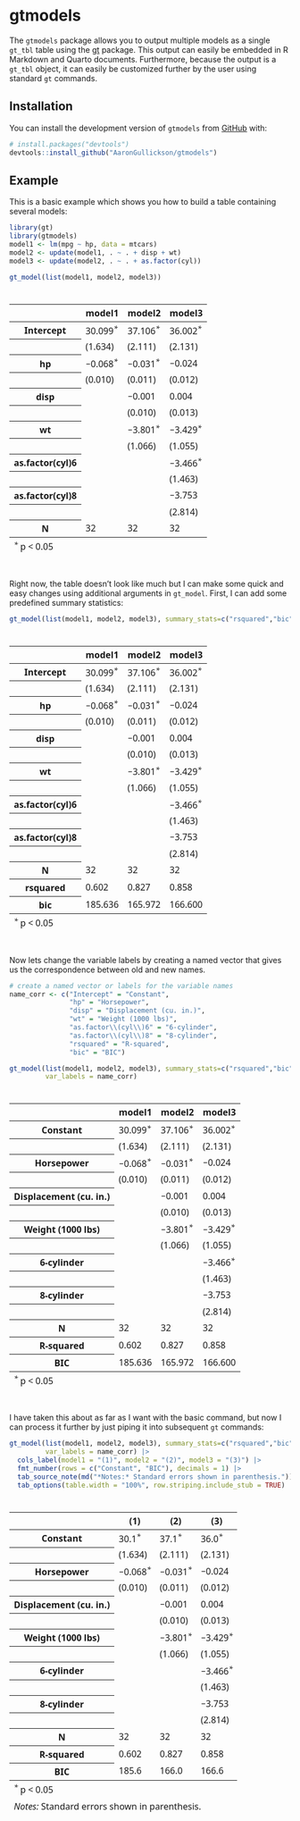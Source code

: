 
<!-- README.md is generated from README.Rmd. Please edit that file -->

# gtmodels

<!-- badges: start -->
<!-- badges: end -->

The `gtmodels` package allows you to output multiple models as a single
`gt_tbl` table using the [gt](https://gt.rstudio.com/) package. This
output can easily be embedded in R Markdown and Quarto documents.
Furthermore, because the output is a `gt_tbl` object, it can easily be
customized further by the user using standard `gt` commands.

## Installation

You can install the development version of `gtmodels` from
[GitHub](https://github.com/) with:

``` r
# install.packages("devtools")
devtools::install_github("AaronGullickson/gtmodels")
```

## Example

This is a basic example which shows you how to build a table containing
several models:

``` r
library(gt)
library(gtmodels)
model1 <- lm(mpg ~ hp, data = mtcars)
model2 <- update(model1, . ~ . + disp + wt)
model3 <- update(model2, . ~ . + as.factor(cyl))

gt_model(list(model1, model2, model3))
```

<div id="cxixdcqnox" style="padding-left:0px;padding-right:0px;padding-top:10px;padding-bottom:10px;overflow-x:auto;overflow-y:auto;width:auto;height:auto;">
<style>#cxixdcqnox table {
  font-family: system-ui, 'Segoe UI', Roboto, Helvetica, Arial, sans-serif, 'Apple Color Emoji', 'Segoe UI Emoji', 'Segoe UI Symbol', 'Noto Color Emoji';
  -webkit-font-smoothing: antialiased;
  -moz-osx-font-smoothing: grayscale;
}
&#10;#cxixdcqnox thead, #cxixdcqnox tbody, #cxixdcqnox tfoot, #cxixdcqnox tr, #cxixdcqnox td, #cxixdcqnox th {
  border-style: none;
}
&#10;#cxixdcqnox p {
  margin: 0;
  padding: 0;
}
&#10;#cxixdcqnox .gt_table {
  display: table;
  border-collapse: collapse;
  line-height: normal;
  margin-left: auto;
  margin-right: auto;
  color: #333333;
  font-size: 16px;
  font-weight: normal;
  font-style: normal;
  background-color: #FFFFFF;
  width: auto;
  border-top-style: solid;
  border-top-width: 2px;
  border-top-color: #A8A8A8;
  border-right-style: none;
  border-right-width: 2px;
  border-right-color: #D3D3D3;
  border-bottom-style: solid;
  border-bottom-width: 2px;
  border-bottom-color: #A8A8A8;
  border-left-style: none;
  border-left-width: 2px;
  border-left-color: #D3D3D3;
}
&#10;#cxixdcqnox .gt_caption {
  padding-top: 4px;
  padding-bottom: 4px;
}
&#10;#cxixdcqnox .gt_title {
  color: #333333;
  font-size: 125%;
  font-weight: initial;
  padding-top: 4px;
  padding-bottom: 4px;
  padding-left: 5px;
  padding-right: 5px;
  border-bottom-color: #FFFFFF;
  border-bottom-width: 0;
}
&#10;#cxixdcqnox .gt_subtitle {
  color: #333333;
  font-size: 85%;
  font-weight: initial;
  padding-top: 3px;
  padding-bottom: 5px;
  padding-left: 5px;
  padding-right: 5px;
  border-top-color: #FFFFFF;
  border-top-width: 0;
}
&#10;#cxixdcqnox .gt_heading {
  background-color: #FFFFFF;
  text-align: center;
  border-bottom-color: #FFFFFF;
  border-left-style: none;
  border-left-width: 1px;
  border-left-color: #D3D3D3;
  border-right-style: none;
  border-right-width: 1px;
  border-right-color: #D3D3D3;
}
&#10;#cxixdcqnox .gt_bottom_border {
  border-bottom-style: solid;
  border-bottom-width: 2px;
  border-bottom-color: #D3D3D3;
}
&#10;#cxixdcqnox .gt_col_headings {
  border-top-style: solid;
  border-top-width: 2px;
  border-top-color: #D3D3D3;
  border-bottom-style: solid;
  border-bottom-width: 2px;
  border-bottom-color: #D3D3D3;
  border-left-style: none;
  border-left-width: 1px;
  border-left-color: #D3D3D3;
  border-right-style: none;
  border-right-width: 1px;
  border-right-color: #D3D3D3;
}
&#10;#cxixdcqnox .gt_col_heading {
  color: #333333;
  background-color: #FFFFFF;
  font-size: 100%;
  font-weight: normal;
  text-transform: inherit;
  border-left-style: none;
  border-left-width: 1px;
  border-left-color: #D3D3D3;
  border-right-style: none;
  border-right-width: 1px;
  border-right-color: #D3D3D3;
  vertical-align: bottom;
  padding-top: 5px;
  padding-bottom: 6px;
  padding-left: 5px;
  padding-right: 5px;
  overflow-x: hidden;
}
&#10;#cxixdcqnox .gt_column_spanner_outer {
  color: #333333;
  background-color: #FFFFFF;
  font-size: 100%;
  font-weight: normal;
  text-transform: inherit;
  padding-top: 0;
  padding-bottom: 0;
  padding-left: 4px;
  padding-right: 4px;
}
&#10;#cxixdcqnox .gt_column_spanner_outer:first-child {
  padding-left: 0;
}
&#10;#cxixdcqnox .gt_column_spanner_outer:last-child {
  padding-right: 0;
}
&#10;#cxixdcqnox .gt_column_spanner {
  border-bottom-style: solid;
  border-bottom-width: 2px;
  border-bottom-color: #D3D3D3;
  vertical-align: bottom;
  padding-top: 5px;
  padding-bottom: 5px;
  overflow-x: hidden;
  display: inline-block;
  width: 100%;
}
&#10;#cxixdcqnox .gt_spanner_row {
  border-bottom-style: hidden;
}
&#10;#cxixdcqnox .gt_group_heading {
  padding-top: 8px;
  padding-bottom: 8px;
  padding-left: 5px;
  padding-right: 5px;
  color: #333333;
  background-color: #FFFFFF;
  font-size: 100%;
  font-weight: initial;
  text-transform: inherit;
  border-top-style: solid;
  border-top-width: 2px;
  border-top-color: #D3D3D3;
  border-bottom-style: solid;
  border-bottom-width: 2px;
  border-bottom-color: #D3D3D3;
  border-left-style: none;
  border-left-width: 1px;
  border-left-color: #D3D3D3;
  border-right-style: none;
  border-right-width: 1px;
  border-right-color: #D3D3D3;
  vertical-align: middle;
  text-align: left;
}
&#10;#cxixdcqnox .gt_empty_group_heading {
  padding: 0.5px;
  color: #333333;
  background-color: #FFFFFF;
  font-size: 100%;
  font-weight: initial;
  border-top-style: solid;
  border-top-width: 2px;
  border-top-color: #D3D3D3;
  border-bottom-style: solid;
  border-bottom-width: 2px;
  border-bottom-color: #D3D3D3;
  vertical-align: middle;
}
&#10;#cxixdcqnox .gt_from_md > :first-child {
  margin-top: 0;
}
&#10;#cxixdcqnox .gt_from_md > :last-child {
  margin-bottom: 0;
}
&#10;#cxixdcqnox .gt_row {
  padding-top: 8px;
  padding-bottom: 8px;
  padding-left: 5px;
  padding-right: 5px;
  margin: 10px;
  border-top-style: solid;
  border-top-width: 1px;
  border-top-color: #D3D3D3;
  border-left-style: none;
  border-left-width: 1px;
  border-left-color: #D3D3D3;
  border-right-style: none;
  border-right-width: 1px;
  border-right-color: #D3D3D3;
  vertical-align: middle;
  overflow-x: hidden;
}
&#10;#cxixdcqnox .gt_stub {
  color: #333333;
  background-color: #FFFFFF;
  font-size: 100%;
  font-weight: initial;
  text-transform: inherit;
  border-right-style: solid;
  border-right-width: 2px;
  border-right-color: #D3D3D3;
  padding-left: 5px;
  padding-right: 5px;
}
&#10;#cxixdcqnox .gt_stub_row_group {
  color: #333333;
  background-color: #FFFFFF;
  font-size: 100%;
  font-weight: initial;
  text-transform: inherit;
  border-right-style: solid;
  border-right-width: 2px;
  border-right-color: #D3D3D3;
  padding-left: 5px;
  padding-right: 5px;
  vertical-align: top;
}
&#10;#cxixdcqnox .gt_row_group_first td {
  border-top-width: 2px;
}
&#10;#cxixdcqnox .gt_row_group_first th {
  border-top-width: 2px;
}
&#10;#cxixdcqnox .gt_summary_row {
  color: #333333;
  background-color: #FFFFFF;
  text-transform: inherit;
  padding-top: 8px;
  padding-bottom: 8px;
  padding-left: 5px;
  padding-right: 5px;
}
&#10;#cxixdcqnox .gt_first_summary_row {
  border-top-style: solid;
  border-top-color: #D3D3D3;
}
&#10;#cxixdcqnox .gt_first_summary_row.thick {
  border-top-width: 2px;
}
&#10;#cxixdcqnox .gt_last_summary_row {
  padding-top: 8px;
  padding-bottom: 8px;
  padding-left: 5px;
  padding-right: 5px;
  border-bottom-style: solid;
  border-bottom-width: 2px;
  border-bottom-color: #D3D3D3;
}
&#10;#cxixdcqnox .gt_grand_summary_row {
  color: #333333;
  background-color: #FFFFFF;
  text-transform: inherit;
  padding-top: 8px;
  padding-bottom: 8px;
  padding-left: 5px;
  padding-right: 5px;
}
&#10;#cxixdcqnox .gt_first_grand_summary_row {
  padding-top: 8px;
  padding-bottom: 8px;
  padding-left: 5px;
  padding-right: 5px;
  border-top-style: double;
  border-top-width: 6px;
  border-top-color: #D3D3D3;
}
&#10;#cxixdcqnox .gt_last_grand_summary_row_top {
  padding-top: 8px;
  padding-bottom: 8px;
  padding-left: 5px;
  padding-right: 5px;
  border-bottom-style: double;
  border-bottom-width: 6px;
  border-bottom-color: #D3D3D3;
}
&#10;#cxixdcqnox .gt_striped {
  background-color: rgba(128, 128, 128, 0.05);
}
&#10;#cxixdcqnox .gt_table_body {
  border-top-style: solid;
  border-top-width: 2px;
  border-top-color: #D3D3D3;
  border-bottom-style: solid;
  border-bottom-width: 2px;
  border-bottom-color: #D3D3D3;
}
&#10;#cxixdcqnox .gt_footnotes {
  color: #333333;
  background-color: #FFFFFF;
  border-bottom-style: none;
  border-bottom-width: 2px;
  border-bottom-color: #D3D3D3;
  border-left-style: none;
  border-left-width: 2px;
  border-left-color: #D3D3D3;
  border-right-style: none;
  border-right-width: 2px;
  border-right-color: #D3D3D3;
}
&#10;#cxixdcqnox .gt_footnote {
  margin: 0px;
  font-size: 90%;
  padding-top: 4px;
  padding-bottom: 4px;
  padding-left: 5px;
  padding-right: 5px;
}
&#10;#cxixdcqnox .gt_sourcenotes {
  color: #333333;
  background-color: #FFFFFF;
  border-bottom-style: none;
  border-bottom-width: 2px;
  border-bottom-color: #D3D3D3;
  border-left-style: none;
  border-left-width: 2px;
  border-left-color: #D3D3D3;
  border-right-style: none;
  border-right-width: 2px;
  border-right-color: #D3D3D3;
}
&#10;#cxixdcqnox .gt_sourcenote {
  font-size: 90%;
  padding-top: 4px;
  padding-bottom: 4px;
  padding-left: 5px;
  padding-right: 5px;
}
&#10;#cxixdcqnox .gt_left {
  text-align: left;
}
&#10;#cxixdcqnox .gt_center {
  text-align: center;
}
&#10;#cxixdcqnox .gt_right {
  text-align: right;
  font-variant-numeric: tabular-nums;
}
&#10;#cxixdcqnox .gt_font_normal {
  font-weight: normal;
}
&#10;#cxixdcqnox .gt_font_bold {
  font-weight: bold;
}
&#10;#cxixdcqnox .gt_font_italic {
  font-style: italic;
}
&#10;#cxixdcqnox .gt_super {
  font-size: 65%;
}
&#10;#cxixdcqnox .gt_footnote_marks {
  font-size: 75%;
  vertical-align: 0.4em;
  position: initial;
}
&#10;#cxixdcqnox .gt_asterisk {
  font-size: 100%;
  vertical-align: 0;
}
&#10;#cxixdcqnox .gt_indent_1 {
  text-indent: 5px;
}
&#10;#cxixdcqnox .gt_indent_2 {
  text-indent: 10px;
}
&#10;#cxixdcqnox .gt_indent_3 {
  text-indent: 15px;
}
&#10;#cxixdcqnox .gt_indent_4 {
  text-indent: 20px;
}
&#10;#cxixdcqnox .gt_indent_5 {
  text-indent: 25px;
}
</style>
<table class="gt_table" data-quarto-disable-processing="false" data-quarto-bootstrap="false">
  <thead>
    <tr class="gt_col_headings">
      <th class="gt_col_heading gt_columns_bottom_border gt_left" rowspan="1" colspan="1" scope="col" id=""></th>
      <th class="gt_col_heading gt_columns_bottom_border gt_right" rowspan="1" colspan="1" scope="col" id="model1">model1</th>
      <th class="gt_col_heading gt_columns_bottom_border gt_right" rowspan="1" colspan="1" scope="col" id="model2">model2</th>
      <th class="gt_col_heading gt_columns_bottom_border gt_right" rowspan="1" colspan="1" scope="col" id="model3">model3</th>
    </tr>
  </thead>
  <tbody class="gt_table_body">
    <tr><th id="stub_1_1" scope="row" class="gt_row gt_left gt_stub">Intercept</th>
<td headers="stub_1_1 model1" class="gt_row gt_right">30.099<span class="gt_footnote_marks gt_asterisk" style="white-space:nowrap;font-style:italic;font-weight:normal;"><sup>*</sup></span></td>
<td headers="stub_1_1 model2" class="gt_row gt_right">37.106<span class="gt_footnote_marks gt_asterisk" style="white-space:nowrap;font-style:italic;font-weight:normal;"><sup>*</sup></span></td>
<td headers="stub_1_1 model3" class="gt_row gt_right">36.002<span class="gt_footnote_marks gt_asterisk" style="white-space:nowrap;font-style:italic;font-weight:normal;"><sup>*</sup></span></td></tr>
    <tr><th id="stub_1_2" scope="row" class="gt_row gt_left gt_stub"></th>
<td headers="stub_1_2 model1" class="gt_row gt_right">(1.634)</td>
<td headers="stub_1_2 model2" class="gt_row gt_right">(2.111)</td>
<td headers="stub_1_2 model3" class="gt_row gt_right">(2.131)</td></tr>
    <tr><th id="stub_1_3" scope="row" class="gt_row gt_left gt_stub">hp</th>
<td headers="stub_1_3 model1" class="gt_row gt_right">−0.068<span class="gt_footnote_marks gt_asterisk" style="white-space:nowrap;font-style:italic;font-weight:normal;"><sup>*</sup></span></td>
<td headers="stub_1_3 model2" class="gt_row gt_right">−0.031<span class="gt_footnote_marks gt_asterisk" style="white-space:nowrap;font-style:italic;font-weight:normal;"><sup>*</sup></span></td>
<td headers="stub_1_3 model3" class="gt_row gt_right">−0.024</td></tr>
    <tr><th id="stub_1_4" scope="row" class="gt_row gt_left gt_stub"></th>
<td headers="stub_1_4 model1" class="gt_row gt_right">(0.010)</td>
<td headers="stub_1_4 model2" class="gt_row gt_right">(0.011)</td>
<td headers="stub_1_4 model3" class="gt_row gt_right">(0.012)</td></tr>
    <tr><th id="stub_1_5" scope="row" class="gt_row gt_left gt_stub">disp</th>
<td headers="stub_1_5 model1" class="gt_row gt_right"><br /></td>
<td headers="stub_1_5 model2" class="gt_row gt_right">−0.001</td>
<td headers="stub_1_5 model3" class="gt_row gt_right">0.004</td></tr>
    <tr><th id="stub_1_6" scope="row" class="gt_row gt_left gt_stub"></th>
<td headers="stub_1_6 model1" class="gt_row gt_right"><br /></td>
<td headers="stub_1_6 model2" class="gt_row gt_right">(0.010)</td>
<td headers="stub_1_6 model3" class="gt_row gt_right">(0.013)</td></tr>
    <tr><th id="stub_1_7" scope="row" class="gt_row gt_left gt_stub">wt</th>
<td headers="stub_1_7 model1" class="gt_row gt_right"><br /></td>
<td headers="stub_1_7 model2" class="gt_row gt_right">−3.801<span class="gt_footnote_marks gt_asterisk" style="white-space:nowrap;font-style:italic;font-weight:normal;"><sup>*</sup></span></td>
<td headers="stub_1_7 model3" class="gt_row gt_right">−3.429<span class="gt_footnote_marks gt_asterisk" style="white-space:nowrap;font-style:italic;font-weight:normal;"><sup>*</sup></span></td></tr>
    <tr><th id="stub_1_8" scope="row" class="gt_row gt_left gt_stub"></th>
<td headers="stub_1_8 model1" class="gt_row gt_right"><br /></td>
<td headers="stub_1_8 model2" class="gt_row gt_right">(1.066)</td>
<td headers="stub_1_8 model3" class="gt_row gt_right">(1.055)</td></tr>
    <tr><th id="stub_1_9" scope="row" class="gt_row gt_left gt_stub">as.factor(cyl)6</th>
<td headers="stub_1_9 model1" class="gt_row gt_right"><br /></td>
<td headers="stub_1_9 model2" class="gt_row gt_right"><br /></td>
<td headers="stub_1_9 model3" class="gt_row gt_right">−3.466<span class="gt_footnote_marks gt_asterisk" style="white-space:nowrap;font-style:italic;font-weight:normal;"><sup>*</sup></span></td></tr>
    <tr><th id="stub_1_10" scope="row" class="gt_row gt_left gt_stub"></th>
<td headers="stub_1_10 model1" class="gt_row gt_right"><br /></td>
<td headers="stub_1_10 model2" class="gt_row gt_right"><br /></td>
<td headers="stub_1_10 model3" class="gt_row gt_right">(1.463)</td></tr>
    <tr><th id="stub_1_11" scope="row" class="gt_row gt_left gt_stub">as.factor(cyl)8</th>
<td headers="stub_1_11 model1" class="gt_row gt_right"><br /></td>
<td headers="stub_1_11 model2" class="gt_row gt_right"><br /></td>
<td headers="stub_1_11 model3" class="gt_row gt_right">−3.753</td></tr>
    <tr><th id="stub_1_12" scope="row" class="gt_row gt_left gt_stub"></th>
<td headers="stub_1_12 model1" class="gt_row gt_right"><br /></td>
<td headers="stub_1_12 model2" class="gt_row gt_right"><br /></td>
<td headers="stub_1_12 model3" class="gt_row gt_right">(2.814)</td></tr>
    <tr><th id="stub_1_13" scope="row" class="gt_row gt_left gt_stub">N</th>
<td headers="stub_1_13 model1" class="gt_row gt_right">32</td>
<td headers="stub_1_13 model2" class="gt_row gt_right">32</td>
<td headers="stub_1_13 model3" class="gt_row gt_right">32</td></tr>
  </tbody>
  &#10;  <tfoot>
    <tr class="gt_footnotes">
      <td class="gt_footnote" colspan="4">
        <div style="padding-bottom:2px;"><span class="gt_footnote_marks gt_asterisk" style="white-space:nowrap;font-style:italic;font-weight:normal;"><sup>*</sup></span> p &lt; 0.05</div>
      </td>
    </tr>
  </tfoot>
</table>
</div>

Right now, the table doesn’t look like much but I can make some quick
and easy changes using additional arguments in `gt_model`. First, I can
add some predefined summary statistics:

``` r
gt_model(list(model1, model2, model3), summary_stats=c("rsquared","bic"))
```

<div id="dlbfkpncgf" style="padding-left:0px;padding-right:0px;padding-top:10px;padding-bottom:10px;overflow-x:auto;overflow-y:auto;width:auto;height:auto;">
<style>#dlbfkpncgf table {
  font-family: system-ui, 'Segoe UI', Roboto, Helvetica, Arial, sans-serif, 'Apple Color Emoji', 'Segoe UI Emoji', 'Segoe UI Symbol', 'Noto Color Emoji';
  -webkit-font-smoothing: antialiased;
  -moz-osx-font-smoothing: grayscale;
}
&#10;#dlbfkpncgf thead, #dlbfkpncgf tbody, #dlbfkpncgf tfoot, #dlbfkpncgf tr, #dlbfkpncgf td, #dlbfkpncgf th {
  border-style: none;
}
&#10;#dlbfkpncgf p {
  margin: 0;
  padding: 0;
}
&#10;#dlbfkpncgf .gt_table {
  display: table;
  border-collapse: collapse;
  line-height: normal;
  margin-left: auto;
  margin-right: auto;
  color: #333333;
  font-size: 16px;
  font-weight: normal;
  font-style: normal;
  background-color: #FFFFFF;
  width: auto;
  border-top-style: solid;
  border-top-width: 2px;
  border-top-color: #A8A8A8;
  border-right-style: none;
  border-right-width: 2px;
  border-right-color: #D3D3D3;
  border-bottom-style: solid;
  border-bottom-width: 2px;
  border-bottom-color: #A8A8A8;
  border-left-style: none;
  border-left-width: 2px;
  border-left-color: #D3D3D3;
}
&#10;#dlbfkpncgf .gt_caption {
  padding-top: 4px;
  padding-bottom: 4px;
}
&#10;#dlbfkpncgf .gt_title {
  color: #333333;
  font-size: 125%;
  font-weight: initial;
  padding-top: 4px;
  padding-bottom: 4px;
  padding-left: 5px;
  padding-right: 5px;
  border-bottom-color: #FFFFFF;
  border-bottom-width: 0;
}
&#10;#dlbfkpncgf .gt_subtitle {
  color: #333333;
  font-size: 85%;
  font-weight: initial;
  padding-top: 3px;
  padding-bottom: 5px;
  padding-left: 5px;
  padding-right: 5px;
  border-top-color: #FFFFFF;
  border-top-width: 0;
}
&#10;#dlbfkpncgf .gt_heading {
  background-color: #FFFFFF;
  text-align: center;
  border-bottom-color: #FFFFFF;
  border-left-style: none;
  border-left-width: 1px;
  border-left-color: #D3D3D3;
  border-right-style: none;
  border-right-width: 1px;
  border-right-color: #D3D3D3;
}
&#10;#dlbfkpncgf .gt_bottom_border {
  border-bottom-style: solid;
  border-bottom-width: 2px;
  border-bottom-color: #D3D3D3;
}
&#10;#dlbfkpncgf .gt_col_headings {
  border-top-style: solid;
  border-top-width: 2px;
  border-top-color: #D3D3D3;
  border-bottom-style: solid;
  border-bottom-width: 2px;
  border-bottom-color: #D3D3D3;
  border-left-style: none;
  border-left-width: 1px;
  border-left-color: #D3D3D3;
  border-right-style: none;
  border-right-width: 1px;
  border-right-color: #D3D3D3;
}
&#10;#dlbfkpncgf .gt_col_heading {
  color: #333333;
  background-color: #FFFFFF;
  font-size: 100%;
  font-weight: normal;
  text-transform: inherit;
  border-left-style: none;
  border-left-width: 1px;
  border-left-color: #D3D3D3;
  border-right-style: none;
  border-right-width: 1px;
  border-right-color: #D3D3D3;
  vertical-align: bottom;
  padding-top: 5px;
  padding-bottom: 6px;
  padding-left: 5px;
  padding-right: 5px;
  overflow-x: hidden;
}
&#10;#dlbfkpncgf .gt_column_spanner_outer {
  color: #333333;
  background-color: #FFFFFF;
  font-size: 100%;
  font-weight: normal;
  text-transform: inherit;
  padding-top: 0;
  padding-bottom: 0;
  padding-left: 4px;
  padding-right: 4px;
}
&#10;#dlbfkpncgf .gt_column_spanner_outer:first-child {
  padding-left: 0;
}
&#10;#dlbfkpncgf .gt_column_spanner_outer:last-child {
  padding-right: 0;
}
&#10;#dlbfkpncgf .gt_column_spanner {
  border-bottom-style: solid;
  border-bottom-width: 2px;
  border-bottom-color: #D3D3D3;
  vertical-align: bottom;
  padding-top: 5px;
  padding-bottom: 5px;
  overflow-x: hidden;
  display: inline-block;
  width: 100%;
}
&#10;#dlbfkpncgf .gt_spanner_row {
  border-bottom-style: hidden;
}
&#10;#dlbfkpncgf .gt_group_heading {
  padding-top: 8px;
  padding-bottom: 8px;
  padding-left: 5px;
  padding-right: 5px;
  color: #333333;
  background-color: #FFFFFF;
  font-size: 100%;
  font-weight: initial;
  text-transform: inherit;
  border-top-style: solid;
  border-top-width: 2px;
  border-top-color: #D3D3D3;
  border-bottom-style: solid;
  border-bottom-width: 2px;
  border-bottom-color: #D3D3D3;
  border-left-style: none;
  border-left-width: 1px;
  border-left-color: #D3D3D3;
  border-right-style: none;
  border-right-width: 1px;
  border-right-color: #D3D3D3;
  vertical-align: middle;
  text-align: left;
}
&#10;#dlbfkpncgf .gt_empty_group_heading {
  padding: 0.5px;
  color: #333333;
  background-color: #FFFFFF;
  font-size: 100%;
  font-weight: initial;
  border-top-style: solid;
  border-top-width: 2px;
  border-top-color: #D3D3D3;
  border-bottom-style: solid;
  border-bottom-width: 2px;
  border-bottom-color: #D3D3D3;
  vertical-align: middle;
}
&#10;#dlbfkpncgf .gt_from_md > :first-child {
  margin-top: 0;
}
&#10;#dlbfkpncgf .gt_from_md > :last-child {
  margin-bottom: 0;
}
&#10;#dlbfkpncgf .gt_row {
  padding-top: 8px;
  padding-bottom: 8px;
  padding-left: 5px;
  padding-right: 5px;
  margin: 10px;
  border-top-style: solid;
  border-top-width: 1px;
  border-top-color: #D3D3D3;
  border-left-style: none;
  border-left-width: 1px;
  border-left-color: #D3D3D3;
  border-right-style: none;
  border-right-width: 1px;
  border-right-color: #D3D3D3;
  vertical-align: middle;
  overflow-x: hidden;
}
&#10;#dlbfkpncgf .gt_stub {
  color: #333333;
  background-color: #FFFFFF;
  font-size: 100%;
  font-weight: initial;
  text-transform: inherit;
  border-right-style: solid;
  border-right-width: 2px;
  border-right-color: #D3D3D3;
  padding-left: 5px;
  padding-right: 5px;
}
&#10;#dlbfkpncgf .gt_stub_row_group {
  color: #333333;
  background-color: #FFFFFF;
  font-size: 100%;
  font-weight: initial;
  text-transform: inherit;
  border-right-style: solid;
  border-right-width: 2px;
  border-right-color: #D3D3D3;
  padding-left: 5px;
  padding-right: 5px;
  vertical-align: top;
}
&#10;#dlbfkpncgf .gt_row_group_first td {
  border-top-width: 2px;
}
&#10;#dlbfkpncgf .gt_row_group_first th {
  border-top-width: 2px;
}
&#10;#dlbfkpncgf .gt_summary_row {
  color: #333333;
  background-color: #FFFFFF;
  text-transform: inherit;
  padding-top: 8px;
  padding-bottom: 8px;
  padding-left: 5px;
  padding-right: 5px;
}
&#10;#dlbfkpncgf .gt_first_summary_row {
  border-top-style: solid;
  border-top-color: #D3D3D3;
}
&#10;#dlbfkpncgf .gt_first_summary_row.thick {
  border-top-width: 2px;
}
&#10;#dlbfkpncgf .gt_last_summary_row {
  padding-top: 8px;
  padding-bottom: 8px;
  padding-left: 5px;
  padding-right: 5px;
  border-bottom-style: solid;
  border-bottom-width: 2px;
  border-bottom-color: #D3D3D3;
}
&#10;#dlbfkpncgf .gt_grand_summary_row {
  color: #333333;
  background-color: #FFFFFF;
  text-transform: inherit;
  padding-top: 8px;
  padding-bottom: 8px;
  padding-left: 5px;
  padding-right: 5px;
}
&#10;#dlbfkpncgf .gt_first_grand_summary_row {
  padding-top: 8px;
  padding-bottom: 8px;
  padding-left: 5px;
  padding-right: 5px;
  border-top-style: double;
  border-top-width: 6px;
  border-top-color: #D3D3D3;
}
&#10;#dlbfkpncgf .gt_last_grand_summary_row_top {
  padding-top: 8px;
  padding-bottom: 8px;
  padding-left: 5px;
  padding-right: 5px;
  border-bottom-style: double;
  border-bottom-width: 6px;
  border-bottom-color: #D3D3D3;
}
&#10;#dlbfkpncgf .gt_striped {
  background-color: rgba(128, 128, 128, 0.05);
}
&#10;#dlbfkpncgf .gt_table_body {
  border-top-style: solid;
  border-top-width: 2px;
  border-top-color: #D3D3D3;
  border-bottom-style: solid;
  border-bottom-width: 2px;
  border-bottom-color: #D3D3D3;
}
&#10;#dlbfkpncgf .gt_footnotes {
  color: #333333;
  background-color: #FFFFFF;
  border-bottom-style: none;
  border-bottom-width: 2px;
  border-bottom-color: #D3D3D3;
  border-left-style: none;
  border-left-width: 2px;
  border-left-color: #D3D3D3;
  border-right-style: none;
  border-right-width: 2px;
  border-right-color: #D3D3D3;
}
&#10;#dlbfkpncgf .gt_footnote {
  margin: 0px;
  font-size: 90%;
  padding-top: 4px;
  padding-bottom: 4px;
  padding-left: 5px;
  padding-right: 5px;
}
&#10;#dlbfkpncgf .gt_sourcenotes {
  color: #333333;
  background-color: #FFFFFF;
  border-bottom-style: none;
  border-bottom-width: 2px;
  border-bottom-color: #D3D3D3;
  border-left-style: none;
  border-left-width: 2px;
  border-left-color: #D3D3D3;
  border-right-style: none;
  border-right-width: 2px;
  border-right-color: #D3D3D3;
}
&#10;#dlbfkpncgf .gt_sourcenote {
  font-size: 90%;
  padding-top: 4px;
  padding-bottom: 4px;
  padding-left: 5px;
  padding-right: 5px;
}
&#10;#dlbfkpncgf .gt_left {
  text-align: left;
}
&#10;#dlbfkpncgf .gt_center {
  text-align: center;
}
&#10;#dlbfkpncgf .gt_right {
  text-align: right;
  font-variant-numeric: tabular-nums;
}
&#10;#dlbfkpncgf .gt_font_normal {
  font-weight: normal;
}
&#10;#dlbfkpncgf .gt_font_bold {
  font-weight: bold;
}
&#10;#dlbfkpncgf .gt_font_italic {
  font-style: italic;
}
&#10;#dlbfkpncgf .gt_super {
  font-size: 65%;
}
&#10;#dlbfkpncgf .gt_footnote_marks {
  font-size: 75%;
  vertical-align: 0.4em;
  position: initial;
}
&#10;#dlbfkpncgf .gt_asterisk {
  font-size: 100%;
  vertical-align: 0;
}
&#10;#dlbfkpncgf .gt_indent_1 {
  text-indent: 5px;
}
&#10;#dlbfkpncgf .gt_indent_2 {
  text-indent: 10px;
}
&#10;#dlbfkpncgf .gt_indent_3 {
  text-indent: 15px;
}
&#10;#dlbfkpncgf .gt_indent_4 {
  text-indent: 20px;
}
&#10;#dlbfkpncgf .gt_indent_5 {
  text-indent: 25px;
}
</style>
<table class="gt_table" data-quarto-disable-processing="false" data-quarto-bootstrap="false">
  <thead>
    <tr class="gt_col_headings">
      <th class="gt_col_heading gt_columns_bottom_border gt_left" rowspan="1" colspan="1" scope="col" id=""></th>
      <th class="gt_col_heading gt_columns_bottom_border gt_right" rowspan="1" colspan="1" scope="col" id="model1">model1</th>
      <th class="gt_col_heading gt_columns_bottom_border gt_right" rowspan="1" colspan="1" scope="col" id="model2">model2</th>
      <th class="gt_col_heading gt_columns_bottom_border gt_right" rowspan="1" colspan="1" scope="col" id="model3">model3</th>
    </tr>
  </thead>
  <tbody class="gt_table_body">
    <tr><th id="stub_1_1" scope="row" class="gt_row gt_left gt_stub">Intercept</th>
<td headers="stub_1_1 model1" class="gt_row gt_right">30.099<span class="gt_footnote_marks gt_asterisk" style="white-space:nowrap;font-style:italic;font-weight:normal;"><sup>*</sup></span></td>
<td headers="stub_1_1 model2" class="gt_row gt_right">37.106<span class="gt_footnote_marks gt_asterisk" style="white-space:nowrap;font-style:italic;font-weight:normal;"><sup>*</sup></span></td>
<td headers="stub_1_1 model3" class="gt_row gt_right">36.002<span class="gt_footnote_marks gt_asterisk" style="white-space:nowrap;font-style:italic;font-weight:normal;"><sup>*</sup></span></td></tr>
    <tr><th id="stub_1_2" scope="row" class="gt_row gt_left gt_stub"></th>
<td headers="stub_1_2 model1" class="gt_row gt_right">(1.634)</td>
<td headers="stub_1_2 model2" class="gt_row gt_right">(2.111)</td>
<td headers="stub_1_2 model3" class="gt_row gt_right">(2.131)</td></tr>
    <tr><th id="stub_1_3" scope="row" class="gt_row gt_left gt_stub">hp</th>
<td headers="stub_1_3 model1" class="gt_row gt_right">−0.068<span class="gt_footnote_marks gt_asterisk" style="white-space:nowrap;font-style:italic;font-weight:normal;"><sup>*</sup></span></td>
<td headers="stub_1_3 model2" class="gt_row gt_right">−0.031<span class="gt_footnote_marks gt_asterisk" style="white-space:nowrap;font-style:italic;font-weight:normal;"><sup>*</sup></span></td>
<td headers="stub_1_3 model3" class="gt_row gt_right">−0.024</td></tr>
    <tr><th id="stub_1_4" scope="row" class="gt_row gt_left gt_stub"></th>
<td headers="stub_1_4 model1" class="gt_row gt_right">(0.010)</td>
<td headers="stub_1_4 model2" class="gt_row gt_right">(0.011)</td>
<td headers="stub_1_4 model3" class="gt_row gt_right">(0.012)</td></tr>
    <tr><th id="stub_1_5" scope="row" class="gt_row gt_left gt_stub">disp</th>
<td headers="stub_1_5 model1" class="gt_row gt_right"><br /></td>
<td headers="stub_1_5 model2" class="gt_row gt_right">−0.001</td>
<td headers="stub_1_5 model3" class="gt_row gt_right">0.004</td></tr>
    <tr><th id="stub_1_6" scope="row" class="gt_row gt_left gt_stub"></th>
<td headers="stub_1_6 model1" class="gt_row gt_right"><br /></td>
<td headers="stub_1_6 model2" class="gt_row gt_right">(0.010)</td>
<td headers="stub_1_6 model3" class="gt_row gt_right">(0.013)</td></tr>
    <tr><th id="stub_1_7" scope="row" class="gt_row gt_left gt_stub">wt</th>
<td headers="stub_1_7 model1" class="gt_row gt_right"><br /></td>
<td headers="stub_1_7 model2" class="gt_row gt_right">−3.801<span class="gt_footnote_marks gt_asterisk" style="white-space:nowrap;font-style:italic;font-weight:normal;"><sup>*</sup></span></td>
<td headers="stub_1_7 model3" class="gt_row gt_right">−3.429<span class="gt_footnote_marks gt_asterisk" style="white-space:nowrap;font-style:italic;font-weight:normal;"><sup>*</sup></span></td></tr>
    <tr><th id="stub_1_8" scope="row" class="gt_row gt_left gt_stub"></th>
<td headers="stub_1_8 model1" class="gt_row gt_right"><br /></td>
<td headers="stub_1_8 model2" class="gt_row gt_right">(1.066)</td>
<td headers="stub_1_8 model3" class="gt_row gt_right">(1.055)</td></tr>
    <tr><th id="stub_1_9" scope="row" class="gt_row gt_left gt_stub">as.factor(cyl)6</th>
<td headers="stub_1_9 model1" class="gt_row gt_right"><br /></td>
<td headers="stub_1_9 model2" class="gt_row gt_right"><br /></td>
<td headers="stub_1_9 model3" class="gt_row gt_right">−3.466<span class="gt_footnote_marks gt_asterisk" style="white-space:nowrap;font-style:italic;font-weight:normal;"><sup>*</sup></span></td></tr>
    <tr><th id="stub_1_10" scope="row" class="gt_row gt_left gt_stub"></th>
<td headers="stub_1_10 model1" class="gt_row gt_right"><br /></td>
<td headers="stub_1_10 model2" class="gt_row gt_right"><br /></td>
<td headers="stub_1_10 model3" class="gt_row gt_right">(1.463)</td></tr>
    <tr><th id="stub_1_11" scope="row" class="gt_row gt_left gt_stub">as.factor(cyl)8</th>
<td headers="stub_1_11 model1" class="gt_row gt_right"><br /></td>
<td headers="stub_1_11 model2" class="gt_row gt_right"><br /></td>
<td headers="stub_1_11 model3" class="gt_row gt_right">−3.753</td></tr>
    <tr><th id="stub_1_12" scope="row" class="gt_row gt_left gt_stub"></th>
<td headers="stub_1_12 model1" class="gt_row gt_right"><br /></td>
<td headers="stub_1_12 model2" class="gt_row gt_right"><br /></td>
<td headers="stub_1_12 model3" class="gt_row gt_right">(2.814)</td></tr>
    <tr><th id="stub_1_13" scope="row" class="gt_row gt_left gt_stub">N</th>
<td headers="stub_1_13 model1" class="gt_row gt_right">32</td>
<td headers="stub_1_13 model2" class="gt_row gt_right">32</td>
<td headers="stub_1_13 model3" class="gt_row gt_right">32</td></tr>
    <tr><th id="stub_1_14" scope="row" class="gt_row gt_left gt_stub">rsquared</th>
<td headers="stub_1_14 model1" class="gt_row gt_right">0.602</td>
<td headers="stub_1_14 model2" class="gt_row gt_right">0.827</td>
<td headers="stub_1_14 model3" class="gt_row gt_right">0.858</td></tr>
    <tr><th id="stub_1_15" scope="row" class="gt_row gt_left gt_stub">bic</th>
<td headers="stub_1_15 model1" class="gt_row gt_right">185.636</td>
<td headers="stub_1_15 model2" class="gt_row gt_right">165.972</td>
<td headers="stub_1_15 model3" class="gt_row gt_right">166.600</td></tr>
  </tbody>
  &#10;  <tfoot>
    <tr class="gt_footnotes">
      <td class="gt_footnote" colspan="4">
        <div style="padding-bottom:2px;"><span class="gt_footnote_marks gt_asterisk" style="white-space:nowrap;font-style:italic;font-weight:normal;"><sup>*</sup></span> p &lt; 0.05</div>
      </td>
    </tr>
  </tfoot>
</table>
</div>

Now lets change the variable labels by creating a named vector that
gives us the correspondence between old and new names.

``` r
# create a named vector or labels for the variable names
name_corr <- c("Intercept" = "Constant",
               "hp" = "Horsepower",
               "disp" = "Displacement (cu. in.)",
               "wt" = "Weight (1000 lbs)",
               "as.factor\\(cyl\\)6" = "6-cylinder",
               "as.factor\\(cyl\\)8" = "8-cylinder",
               "rsquared" = "R-squared",
               "bic" = "BIC")

gt_model(list(model1, model2, model3), summary_stats=c("rsquared","bic"),
         var_labels = name_corr)
```

<div id="cpecdljjpt" style="padding-left:0px;padding-right:0px;padding-top:10px;padding-bottom:10px;overflow-x:auto;overflow-y:auto;width:auto;height:auto;">
<style>#cpecdljjpt table {
  font-family: system-ui, 'Segoe UI', Roboto, Helvetica, Arial, sans-serif, 'Apple Color Emoji', 'Segoe UI Emoji', 'Segoe UI Symbol', 'Noto Color Emoji';
  -webkit-font-smoothing: antialiased;
  -moz-osx-font-smoothing: grayscale;
}
&#10;#cpecdljjpt thead, #cpecdljjpt tbody, #cpecdljjpt tfoot, #cpecdljjpt tr, #cpecdljjpt td, #cpecdljjpt th {
  border-style: none;
}
&#10;#cpecdljjpt p {
  margin: 0;
  padding: 0;
}
&#10;#cpecdljjpt .gt_table {
  display: table;
  border-collapse: collapse;
  line-height: normal;
  margin-left: auto;
  margin-right: auto;
  color: #333333;
  font-size: 16px;
  font-weight: normal;
  font-style: normal;
  background-color: #FFFFFF;
  width: auto;
  border-top-style: solid;
  border-top-width: 2px;
  border-top-color: #A8A8A8;
  border-right-style: none;
  border-right-width: 2px;
  border-right-color: #D3D3D3;
  border-bottom-style: solid;
  border-bottom-width: 2px;
  border-bottom-color: #A8A8A8;
  border-left-style: none;
  border-left-width: 2px;
  border-left-color: #D3D3D3;
}
&#10;#cpecdljjpt .gt_caption {
  padding-top: 4px;
  padding-bottom: 4px;
}
&#10;#cpecdljjpt .gt_title {
  color: #333333;
  font-size: 125%;
  font-weight: initial;
  padding-top: 4px;
  padding-bottom: 4px;
  padding-left: 5px;
  padding-right: 5px;
  border-bottom-color: #FFFFFF;
  border-bottom-width: 0;
}
&#10;#cpecdljjpt .gt_subtitle {
  color: #333333;
  font-size: 85%;
  font-weight: initial;
  padding-top: 3px;
  padding-bottom: 5px;
  padding-left: 5px;
  padding-right: 5px;
  border-top-color: #FFFFFF;
  border-top-width: 0;
}
&#10;#cpecdljjpt .gt_heading {
  background-color: #FFFFFF;
  text-align: center;
  border-bottom-color: #FFFFFF;
  border-left-style: none;
  border-left-width: 1px;
  border-left-color: #D3D3D3;
  border-right-style: none;
  border-right-width: 1px;
  border-right-color: #D3D3D3;
}
&#10;#cpecdljjpt .gt_bottom_border {
  border-bottom-style: solid;
  border-bottom-width: 2px;
  border-bottom-color: #D3D3D3;
}
&#10;#cpecdljjpt .gt_col_headings {
  border-top-style: solid;
  border-top-width: 2px;
  border-top-color: #D3D3D3;
  border-bottom-style: solid;
  border-bottom-width: 2px;
  border-bottom-color: #D3D3D3;
  border-left-style: none;
  border-left-width: 1px;
  border-left-color: #D3D3D3;
  border-right-style: none;
  border-right-width: 1px;
  border-right-color: #D3D3D3;
}
&#10;#cpecdljjpt .gt_col_heading {
  color: #333333;
  background-color: #FFFFFF;
  font-size: 100%;
  font-weight: normal;
  text-transform: inherit;
  border-left-style: none;
  border-left-width: 1px;
  border-left-color: #D3D3D3;
  border-right-style: none;
  border-right-width: 1px;
  border-right-color: #D3D3D3;
  vertical-align: bottom;
  padding-top: 5px;
  padding-bottom: 6px;
  padding-left: 5px;
  padding-right: 5px;
  overflow-x: hidden;
}
&#10;#cpecdljjpt .gt_column_spanner_outer {
  color: #333333;
  background-color: #FFFFFF;
  font-size: 100%;
  font-weight: normal;
  text-transform: inherit;
  padding-top: 0;
  padding-bottom: 0;
  padding-left: 4px;
  padding-right: 4px;
}
&#10;#cpecdljjpt .gt_column_spanner_outer:first-child {
  padding-left: 0;
}
&#10;#cpecdljjpt .gt_column_spanner_outer:last-child {
  padding-right: 0;
}
&#10;#cpecdljjpt .gt_column_spanner {
  border-bottom-style: solid;
  border-bottom-width: 2px;
  border-bottom-color: #D3D3D3;
  vertical-align: bottom;
  padding-top: 5px;
  padding-bottom: 5px;
  overflow-x: hidden;
  display: inline-block;
  width: 100%;
}
&#10;#cpecdljjpt .gt_spanner_row {
  border-bottom-style: hidden;
}
&#10;#cpecdljjpt .gt_group_heading {
  padding-top: 8px;
  padding-bottom: 8px;
  padding-left: 5px;
  padding-right: 5px;
  color: #333333;
  background-color: #FFFFFF;
  font-size: 100%;
  font-weight: initial;
  text-transform: inherit;
  border-top-style: solid;
  border-top-width: 2px;
  border-top-color: #D3D3D3;
  border-bottom-style: solid;
  border-bottom-width: 2px;
  border-bottom-color: #D3D3D3;
  border-left-style: none;
  border-left-width: 1px;
  border-left-color: #D3D3D3;
  border-right-style: none;
  border-right-width: 1px;
  border-right-color: #D3D3D3;
  vertical-align: middle;
  text-align: left;
}
&#10;#cpecdljjpt .gt_empty_group_heading {
  padding: 0.5px;
  color: #333333;
  background-color: #FFFFFF;
  font-size: 100%;
  font-weight: initial;
  border-top-style: solid;
  border-top-width: 2px;
  border-top-color: #D3D3D3;
  border-bottom-style: solid;
  border-bottom-width: 2px;
  border-bottom-color: #D3D3D3;
  vertical-align: middle;
}
&#10;#cpecdljjpt .gt_from_md > :first-child {
  margin-top: 0;
}
&#10;#cpecdljjpt .gt_from_md > :last-child {
  margin-bottom: 0;
}
&#10;#cpecdljjpt .gt_row {
  padding-top: 8px;
  padding-bottom: 8px;
  padding-left: 5px;
  padding-right: 5px;
  margin: 10px;
  border-top-style: solid;
  border-top-width: 1px;
  border-top-color: #D3D3D3;
  border-left-style: none;
  border-left-width: 1px;
  border-left-color: #D3D3D3;
  border-right-style: none;
  border-right-width: 1px;
  border-right-color: #D3D3D3;
  vertical-align: middle;
  overflow-x: hidden;
}
&#10;#cpecdljjpt .gt_stub {
  color: #333333;
  background-color: #FFFFFF;
  font-size: 100%;
  font-weight: initial;
  text-transform: inherit;
  border-right-style: solid;
  border-right-width: 2px;
  border-right-color: #D3D3D3;
  padding-left: 5px;
  padding-right: 5px;
}
&#10;#cpecdljjpt .gt_stub_row_group {
  color: #333333;
  background-color: #FFFFFF;
  font-size: 100%;
  font-weight: initial;
  text-transform: inherit;
  border-right-style: solid;
  border-right-width: 2px;
  border-right-color: #D3D3D3;
  padding-left: 5px;
  padding-right: 5px;
  vertical-align: top;
}
&#10;#cpecdljjpt .gt_row_group_first td {
  border-top-width: 2px;
}
&#10;#cpecdljjpt .gt_row_group_first th {
  border-top-width: 2px;
}
&#10;#cpecdljjpt .gt_summary_row {
  color: #333333;
  background-color: #FFFFFF;
  text-transform: inherit;
  padding-top: 8px;
  padding-bottom: 8px;
  padding-left: 5px;
  padding-right: 5px;
}
&#10;#cpecdljjpt .gt_first_summary_row {
  border-top-style: solid;
  border-top-color: #D3D3D3;
}
&#10;#cpecdljjpt .gt_first_summary_row.thick {
  border-top-width: 2px;
}
&#10;#cpecdljjpt .gt_last_summary_row {
  padding-top: 8px;
  padding-bottom: 8px;
  padding-left: 5px;
  padding-right: 5px;
  border-bottom-style: solid;
  border-bottom-width: 2px;
  border-bottom-color: #D3D3D3;
}
&#10;#cpecdljjpt .gt_grand_summary_row {
  color: #333333;
  background-color: #FFFFFF;
  text-transform: inherit;
  padding-top: 8px;
  padding-bottom: 8px;
  padding-left: 5px;
  padding-right: 5px;
}
&#10;#cpecdljjpt .gt_first_grand_summary_row {
  padding-top: 8px;
  padding-bottom: 8px;
  padding-left: 5px;
  padding-right: 5px;
  border-top-style: double;
  border-top-width: 6px;
  border-top-color: #D3D3D3;
}
&#10;#cpecdljjpt .gt_last_grand_summary_row_top {
  padding-top: 8px;
  padding-bottom: 8px;
  padding-left: 5px;
  padding-right: 5px;
  border-bottom-style: double;
  border-bottom-width: 6px;
  border-bottom-color: #D3D3D3;
}
&#10;#cpecdljjpt .gt_striped {
  background-color: rgba(128, 128, 128, 0.05);
}
&#10;#cpecdljjpt .gt_table_body {
  border-top-style: solid;
  border-top-width: 2px;
  border-top-color: #D3D3D3;
  border-bottom-style: solid;
  border-bottom-width: 2px;
  border-bottom-color: #D3D3D3;
}
&#10;#cpecdljjpt .gt_footnotes {
  color: #333333;
  background-color: #FFFFFF;
  border-bottom-style: none;
  border-bottom-width: 2px;
  border-bottom-color: #D3D3D3;
  border-left-style: none;
  border-left-width: 2px;
  border-left-color: #D3D3D3;
  border-right-style: none;
  border-right-width: 2px;
  border-right-color: #D3D3D3;
}
&#10;#cpecdljjpt .gt_footnote {
  margin: 0px;
  font-size: 90%;
  padding-top: 4px;
  padding-bottom: 4px;
  padding-left: 5px;
  padding-right: 5px;
}
&#10;#cpecdljjpt .gt_sourcenotes {
  color: #333333;
  background-color: #FFFFFF;
  border-bottom-style: none;
  border-bottom-width: 2px;
  border-bottom-color: #D3D3D3;
  border-left-style: none;
  border-left-width: 2px;
  border-left-color: #D3D3D3;
  border-right-style: none;
  border-right-width: 2px;
  border-right-color: #D3D3D3;
}
&#10;#cpecdljjpt .gt_sourcenote {
  font-size: 90%;
  padding-top: 4px;
  padding-bottom: 4px;
  padding-left: 5px;
  padding-right: 5px;
}
&#10;#cpecdljjpt .gt_left {
  text-align: left;
}
&#10;#cpecdljjpt .gt_center {
  text-align: center;
}
&#10;#cpecdljjpt .gt_right {
  text-align: right;
  font-variant-numeric: tabular-nums;
}
&#10;#cpecdljjpt .gt_font_normal {
  font-weight: normal;
}
&#10;#cpecdljjpt .gt_font_bold {
  font-weight: bold;
}
&#10;#cpecdljjpt .gt_font_italic {
  font-style: italic;
}
&#10;#cpecdljjpt .gt_super {
  font-size: 65%;
}
&#10;#cpecdljjpt .gt_footnote_marks {
  font-size: 75%;
  vertical-align: 0.4em;
  position: initial;
}
&#10;#cpecdljjpt .gt_asterisk {
  font-size: 100%;
  vertical-align: 0;
}
&#10;#cpecdljjpt .gt_indent_1 {
  text-indent: 5px;
}
&#10;#cpecdljjpt .gt_indent_2 {
  text-indent: 10px;
}
&#10;#cpecdljjpt .gt_indent_3 {
  text-indent: 15px;
}
&#10;#cpecdljjpt .gt_indent_4 {
  text-indent: 20px;
}
&#10;#cpecdljjpt .gt_indent_5 {
  text-indent: 25px;
}
</style>
<table class="gt_table" data-quarto-disable-processing="false" data-quarto-bootstrap="false">
  <thead>
    <tr class="gt_col_headings">
      <th class="gt_col_heading gt_columns_bottom_border gt_left" rowspan="1" colspan="1" scope="col" id=""></th>
      <th class="gt_col_heading gt_columns_bottom_border gt_right" rowspan="1" colspan="1" scope="col" id="model1">model1</th>
      <th class="gt_col_heading gt_columns_bottom_border gt_right" rowspan="1" colspan="1" scope="col" id="model2">model2</th>
      <th class="gt_col_heading gt_columns_bottom_border gt_right" rowspan="1" colspan="1" scope="col" id="model3">model3</th>
    </tr>
  </thead>
  <tbody class="gt_table_body">
    <tr><th id="stub_1_1" scope="row" class="gt_row gt_left gt_stub">Constant</th>
<td headers="stub_1_1 model1" class="gt_row gt_right">30.099<span class="gt_footnote_marks gt_asterisk" style="white-space:nowrap;font-style:italic;font-weight:normal;"><sup>*</sup></span></td>
<td headers="stub_1_1 model2" class="gt_row gt_right">37.106<span class="gt_footnote_marks gt_asterisk" style="white-space:nowrap;font-style:italic;font-weight:normal;"><sup>*</sup></span></td>
<td headers="stub_1_1 model3" class="gt_row gt_right">36.002<span class="gt_footnote_marks gt_asterisk" style="white-space:nowrap;font-style:italic;font-weight:normal;"><sup>*</sup></span></td></tr>
    <tr><th id="stub_1_2" scope="row" class="gt_row gt_left gt_stub"></th>
<td headers="stub_1_2 model1" class="gt_row gt_right">(1.634)</td>
<td headers="stub_1_2 model2" class="gt_row gt_right">(2.111)</td>
<td headers="stub_1_2 model3" class="gt_row gt_right">(2.131)</td></tr>
    <tr><th id="stub_1_3" scope="row" class="gt_row gt_left gt_stub">Horsepower</th>
<td headers="stub_1_3 model1" class="gt_row gt_right">−0.068<span class="gt_footnote_marks gt_asterisk" style="white-space:nowrap;font-style:italic;font-weight:normal;"><sup>*</sup></span></td>
<td headers="stub_1_3 model2" class="gt_row gt_right">−0.031<span class="gt_footnote_marks gt_asterisk" style="white-space:nowrap;font-style:italic;font-weight:normal;"><sup>*</sup></span></td>
<td headers="stub_1_3 model3" class="gt_row gt_right">−0.024</td></tr>
    <tr><th id="stub_1_4" scope="row" class="gt_row gt_left gt_stub"></th>
<td headers="stub_1_4 model1" class="gt_row gt_right">(0.010)</td>
<td headers="stub_1_4 model2" class="gt_row gt_right">(0.011)</td>
<td headers="stub_1_4 model3" class="gt_row gt_right">(0.012)</td></tr>
    <tr><th id="stub_1_5" scope="row" class="gt_row gt_left gt_stub">Displacement (cu. in.)</th>
<td headers="stub_1_5 model1" class="gt_row gt_right"><br /></td>
<td headers="stub_1_5 model2" class="gt_row gt_right">−0.001</td>
<td headers="stub_1_5 model3" class="gt_row gt_right">0.004</td></tr>
    <tr><th id="stub_1_6" scope="row" class="gt_row gt_left gt_stub"></th>
<td headers="stub_1_6 model1" class="gt_row gt_right"><br /></td>
<td headers="stub_1_6 model2" class="gt_row gt_right">(0.010)</td>
<td headers="stub_1_6 model3" class="gt_row gt_right">(0.013)</td></tr>
    <tr><th id="stub_1_7" scope="row" class="gt_row gt_left gt_stub">Weight (1000 lbs)</th>
<td headers="stub_1_7 model1" class="gt_row gt_right"><br /></td>
<td headers="stub_1_7 model2" class="gt_row gt_right">−3.801<span class="gt_footnote_marks gt_asterisk" style="white-space:nowrap;font-style:italic;font-weight:normal;"><sup>*</sup></span></td>
<td headers="stub_1_7 model3" class="gt_row gt_right">−3.429<span class="gt_footnote_marks gt_asterisk" style="white-space:nowrap;font-style:italic;font-weight:normal;"><sup>*</sup></span></td></tr>
    <tr><th id="stub_1_8" scope="row" class="gt_row gt_left gt_stub"></th>
<td headers="stub_1_8 model1" class="gt_row gt_right"><br /></td>
<td headers="stub_1_8 model2" class="gt_row gt_right">(1.066)</td>
<td headers="stub_1_8 model3" class="gt_row gt_right">(1.055)</td></tr>
    <tr><th id="stub_1_9" scope="row" class="gt_row gt_left gt_stub">6-cylinder</th>
<td headers="stub_1_9 model1" class="gt_row gt_right"><br /></td>
<td headers="stub_1_9 model2" class="gt_row gt_right"><br /></td>
<td headers="stub_1_9 model3" class="gt_row gt_right">−3.466<span class="gt_footnote_marks gt_asterisk" style="white-space:nowrap;font-style:italic;font-weight:normal;"><sup>*</sup></span></td></tr>
    <tr><th id="stub_1_10" scope="row" class="gt_row gt_left gt_stub"></th>
<td headers="stub_1_10 model1" class="gt_row gt_right"><br /></td>
<td headers="stub_1_10 model2" class="gt_row gt_right"><br /></td>
<td headers="stub_1_10 model3" class="gt_row gt_right">(1.463)</td></tr>
    <tr><th id="stub_1_11" scope="row" class="gt_row gt_left gt_stub">8-cylinder</th>
<td headers="stub_1_11 model1" class="gt_row gt_right"><br /></td>
<td headers="stub_1_11 model2" class="gt_row gt_right"><br /></td>
<td headers="stub_1_11 model3" class="gt_row gt_right">−3.753</td></tr>
    <tr><th id="stub_1_12" scope="row" class="gt_row gt_left gt_stub"></th>
<td headers="stub_1_12 model1" class="gt_row gt_right"><br /></td>
<td headers="stub_1_12 model2" class="gt_row gt_right"><br /></td>
<td headers="stub_1_12 model3" class="gt_row gt_right">(2.814)</td></tr>
    <tr><th id="stub_1_13" scope="row" class="gt_row gt_left gt_stub">N</th>
<td headers="stub_1_13 model1" class="gt_row gt_right">32</td>
<td headers="stub_1_13 model2" class="gt_row gt_right">32</td>
<td headers="stub_1_13 model3" class="gt_row gt_right">32</td></tr>
    <tr><th id="stub_1_14" scope="row" class="gt_row gt_left gt_stub">R-squared</th>
<td headers="stub_1_14 model1" class="gt_row gt_right">0.602</td>
<td headers="stub_1_14 model2" class="gt_row gt_right">0.827</td>
<td headers="stub_1_14 model3" class="gt_row gt_right">0.858</td></tr>
    <tr><th id="stub_1_15" scope="row" class="gt_row gt_left gt_stub">BIC</th>
<td headers="stub_1_15 model1" class="gt_row gt_right">185.636</td>
<td headers="stub_1_15 model2" class="gt_row gt_right">165.972</td>
<td headers="stub_1_15 model3" class="gt_row gt_right">166.600</td></tr>
  </tbody>
  &#10;  <tfoot>
    <tr class="gt_footnotes">
      <td class="gt_footnote" colspan="4">
        <div style="padding-bottom:2px;"><span class="gt_footnote_marks gt_asterisk" style="white-space:nowrap;font-style:italic;font-weight:normal;"><sup>*</sup></span> p &lt; 0.05</div>
      </td>
    </tr>
  </tfoot>
</table>
</div>

I have taken this about as far as I want with the basic command, but now
I can process it further by just piping it into subsequent `gt`
commands:

``` r
gt_model(list(model1, model2, model3), summary_stats=c("rsquared","bic"),
         var_labels = name_corr) |>
  cols_label(model1 = "(1)", model2 = "(2)", model3 = "(3)") |>
  fmt_number(rows = c("Constant", "BIC"), decimals = 1) |>
  tab_source_note(md("*Notes:* Standard errors shown in parenthesis.")) |>
  tab_options(table.width = "100%", row.striping.include_stub = TRUE)
```

<div id="iaxkwmwjpw" style="padding-left:0px;padding-right:0px;padding-top:10px;padding-bottom:10px;overflow-x:auto;overflow-y:auto;width:auto;height:auto;">
<style>#iaxkwmwjpw table {
  font-family: system-ui, 'Segoe UI', Roboto, Helvetica, Arial, sans-serif, 'Apple Color Emoji', 'Segoe UI Emoji', 'Segoe UI Symbol', 'Noto Color Emoji';
  -webkit-font-smoothing: antialiased;
  -moz-osx-font-smoothing: grayscale;
}
&#10;#iaxkwmwjpw thead, #iaxkwmwjpw tbody, #iaxkwmwjpw tfoot, #iaxkwmwjpw tr, #iaxkwmwjpw td, #iaxkwmwjpw th {
  border-style: none;
}
&#10;#iaxkwmwjpw p {
  margin: 0;
  padding: 0;
}
&#10;#iaxkwmwjpw .gt_table {
  display: table;
  border-collapse: collapse;
  line-height: normal;
  margin-left: auto;
  margin-right: auto;
  color: #333333;
  font-size: 16px;
  font-weight: normal;
  font-style: normal;
  background-color: #FFFFFF;
  width: 100%;
  border-top-style: solid;
  border-top-width: 2px;
  border-top-color: #A8A8A8;
  border-right-style: none;
  border-right-width: 2px;
  border-right-color: #D3D3D3;
  border-bottom-style: solid;
  border-bottom-width: 2px;
  border-bottom-color: #A8A8A8;
  border-left-style: none;
  border-left-width: 2px;
  border-left-color: #D3D3D3;
}
&#10;#iaxkwmwjpw .gt_caption {
  padding-top: 4px;
  padding-bottom: 4px;
}
&#10;#iaxkwmwjpw .gt_title {
  color: #333333;
  font-size: 125%;
  font-weight: initial;
  padding-top: 4px;
  padding-bottom: 4px;
  padding-left: 5px;
  padding-right: 5px;
  border-bottom-color: #FFFFFF;
  border-bottom-width: 0;
}
&#10;#iaxkwmwjpw .gt_subtitle {
  color: #333333;
  font-size: 85%;
  font-weight: initial;
  padding-top: 3px;
  padding-bottom: 5px;
  padding-left: 5px;
  padding-right: 5px;
  border-top-color: #FFFFFF;
  border-top-width: 0;
}
&#10;#iaxkwmwjpw .gt_heading {
  background-color: #FFFFFF;
  text-align: center;
  border-bottom-color: #FFFFFF;
  border-left-style: none;
  border-left-width: 1px;
  border-left-color: #D3D3D3;
  border-right-style: none;
  border-right-width: 1px;
  border-right-color: #D3D3D3;
}
&#10;#iaxkwmwjpw .gt_bottom_border {
  border-bottom-style: solid;
  border-bottom-width: 2px;
  border-bottom-color: #D3D3D3;
}
&#10;#iaxkwmwjpw .gt_col_headings {
  border-top-style: solid;
  border-top-width: 2px;
  border-top-color: #D3D3D3;
  border-bottom-style: solid;
  border-bottom-width: 2px;
  border-bottom-color: #D3D3D3;
  border-left-style: none;
  border-left-width: 1px;
  border-left-color: #D3D3D3;
  border-right-style: none;
  border-right-width: 1px;
  border-right-color: #D3D3D3;
}
&#10;#iaxkwmwjpw .gt_col_heading {
  color: #333333;
  background-color: #FFFFFF;
  font-size: 100%;
  font-weight: normal;
  text-transform: inherit;
  border-left-style: none;
  border-left-width: 1px;
  border-left-color: #D3D3D3;
  border-right-style: none;
  border-right-width: 1px;
  border-right-color: #D3D3D3;
  vertical-align: bottom;
  padding-top: 5px;
  padding-bottom: 6px;
  padding-left: 5px;
  padding-right: 5px;
  overflow-x: hidden;
}
&#10;#iaxkwmwjpw .gt_column_spanner_outer {
  color: #333333;
  background-color: #FFFFFF;
  font-size: 100%;
  font-weight: normal;
  text-transform: inherit;
  padding-top: 0;
  padding-bottom: 0;
  padding-left: 4px;
  padding-right: 4px;
}
&#10;#iaxkwmwjpw .gt_column_spanner_outer:first-child {
  padding-left: 0;
}
&#10;#iaxkwmwjpw .gt_column_spanner_outer:last-child {
  padding-right: 0;
}
&#10;#iaxkwmwjpw .gt_column_spanner {
  border-bottom-style: solid;
  border-bottom-width: 2px;
  border-bottom-color: #D3D3D3;
  vertical-align: bottom;
  padding-top: 5px;
  padding-bottom: 5px;
  overflow-x: hidden;
  display: inline-block;
  width: 100%;
}
&#10;#iaxkwmwjpw .gt_spanner_row {
  border-bottom-style: hidden;
}
&#10;#iaxkwmwjpw .gt_group_heading {
  padding-top: 8px;
  padding-bottom: 8px;
  padding-left: 5px;
  padding-right: 5px;
  color: #333333;
  background-color: #FFFFFF;
  font-size: 100%;
  font-weight: initial;
  text-transform: inherit;
  border-top-style: solid;
  border-top-width: 2px;
  border-top-color: #D3D3D3;
  border-bottom-style: solid;
  border-bottom-width: 2px;
  border-bottom-color: #D3D3D3;
  border-left-style: none;
  border-left-width: 1px;
  border-left-color: #D3D3D3;
  border-right-style: none;
  border-right-width: 1px;
  border-right-color: #D3D3D3;
  vertical-align: middle;
  text-align: left;
}
&#10;#iaxkwmwjpw .gt_empty_group_heading {
  padding: 0.5px;
  color: #333333;
  background-color: #FFFFFF;
  font-size: 100%;
  font-weight: initial;
  border-top-style: solid;
  border-top-width: 2px;
  border-top-color: #D3D3D3;
  border-bottom-style: solid;
  border-bottom-width: 2px;
  border-bottom-color: #D3D3D3;
  vertical-align: middle;
}
&#10;#iaxkwmwjpw .gt_from_md > :first-child {
  margin-top: 0;
}
&#10;#iaxkwmwjpw .gt_from_md > :last-child {
  margin-bottom: 0;
}
&#10;#iaxkwmwjpw .gt_row {
  padding-top: 8px;
  padding-bottom: 8px;
  padding-left: 5px;
  padding-right: 5px;
  margin: 10px;
  border-top-style: solid;
  border-top-width: 1px;
  border-top-color: #D3D3D3;
  border-left-style: none;
  border-left-width: 1px;
  border-left-color: #D3D3D3;
  border-right-style: none;
  border-right-width: 1px;
  border-right-color: #D3D3D3;
  vertical-align: middle;
  overflow-x: hidden;
}
&#10;#iaxkwmwjpw .gt_stub {
  color: #333333;
  background-color: #FFFFFF;
  font-size: 100%;
  font-weight: initial;
  text-transform: inherit;
  border-right-style: solid;
  border-right-width: 2px;
  border-right-color: #D3D3D3;
  padding-left: 5px;
  padding-right: 5px;
}
&#10;#iaxkwmwjpw .gt_stub_row_group {
  color: #333333;
  background-color: #FFFFFF;
  font-size: 100%;
  font-weight: initial;
  text-transform: inherit;
  border-right-style: solid;
  border-right-width: 2px;
  border-right-color: #D3D3D3;
  padding-left: 5px;
  padding-right: 5px;
  vertical-align: top;
}
&#10;#iaxkwmwjpw .gt_row_group_first td {
  border-top-width: 2px;
}
&#10;#iaxkwmwjpw .gt_row_group_first th {
  border-top-width: 2px;
}
&#10;#iaxkwmwjpw .gt_summary_row {
  color: #333333;
  background-color: #FFFFFF;
  text-transform: inherit;
  padding-top: 8px;
  padding-bottom: 8px;
  padding-left: 5px;
  padding-right: 5px;
}
&#10;#iaxkwmwjpw .gt_first_summary_row {
  border-top-style: solid;
  border-top-color: #D3D3D3;
}
&#10;#iaxkwmwjpw .gt_first_summary_row.thick {
  border-top-width: 2px;
}
&#10;#iaxkwmwjpw .gt_last_summary_row {
  padding-top: 8px;
  padding-bottom: 8px;
  padding-left: 5px;
  padding-right: 5px;
  border-bottom-style: solid;
  border-bottom-width: 2px;
  border-bottom-color: #D3D3D3;
}
&#10;#iaxkwmwjpw .gt_grand_summary_row {
  color: #333333;
  background-color: #FFFFFF;
  text-transform: inherit;
  padding-top: 8px;
  padding-bottom: 8px;
  padding-left: 5px;
  padding-right: 5px;
}
&#10;#iaxkwmwjpw .gt_first_grand_summary_row {
  padding-top: 8px;
  padding-bottom: 8px;
  padding-left: 5px;
  padding-right: 5px;
  border-top-style: double;
  border-top-width: 6px;
  border-top-color: #D3D3D3;
}
&#10;#iaxkwmwjpw .gt_last_grand_summary_row_top {
  padding-top: 8px;
  padding-bottom: 8px;
  padding-left: 5px;
  padding-right: 5px;
  border-bottom-style: double;
  border-bottom-width: 6px;
  border-bottom-color: #D3D3D3;
}
&#10;#iaxkwmwjpw .gt_striped {
  background-color: rgba(128, 128, 128, 0.05);
}
&#10;#iaxkwmwjpw .gt_table_body {
  border-top-style: solid;
  border-top-width: 2px;
  border-top-color: #D3D3D3;
  border-bottom-style: solid;
  border-bottom-width: 2px;
  border-bottom-color: #D3D3D3;
}
&#10;#iaxkwmwjpw .gt_footnotes {
  color: #333333;
  background-color: #FFFFFF;
  border-bottom-style: none;
  border-bottom-width: 2px;
  border-bottom-color: #D3D3D3;
  border-left-style: none;
  border-left-width: 2px;
  border-left-color: #D3D3D3;
  border-right-style: none;
  border-right-width: 2px;
  border-right-color: #D3D3D3;
}
&#10;#iaxkwmwjpw .gt_footnote {
  margin: 0px;
  font-size: 90%;
  padding-top: 4px;
  padding-bottom: 4px;
  padding-left: 5px;
  padding-right: 5px;
}
&#10;#iaxkwmwjpw .gt_sourcenotes {
  color: #333333;
  background-color: #FFFFFF;
  border-bottom-style: none;
  border-bottom-width: 2px;
  border-bottom-color: #D3D3D3;
  border-left-style: none;
  border-left-width: 2px;
  border-left-color: #D3D3D3;
  border-right-style: none;
  border-right-width: 2px;
  border-right-color: #D3D3D3;
}
&#10;#iaxkwmwjpw .gt_sourcenote {
  font-size: 90%;
  padding-top: 4px;
  padding-bottom: 4px;
  padding-left: 5px;
  padding-right: 5px;
}
&#10;#iaxkwmwjpw .gt_left {
  text-align: left;
}
&#10;#iaxkwmwjpw .gt_center {
  text-align: center;
}
&#10;#iaxkwmwjpw .gt_right {
  text-align: right;
  font-variant-numeric: tabular-nums;
}
&#10;#iaxkwmwjpw .gt_font_normal {
  font-weight: normal;
}
&#10;#iaxkwmwjpw .gt_font_bold {
  font-weight: bold;
}
&#10;#iaxkwmwjpw .gt_font_italic {
  font-style: italic;
}
&#10;#iaxkwmwjpw .gt_super {
  font-size: 65%;
}
&#10;#iaxkwmwjpw .gt_footnote_marks {
  font-size: 75%;
  vertical-align: 0.4em;
  position: initial;
}
&#10;#iaxkwmwjpw .gt_asterisk {
  font-size: 100%;
  vertical-align: 0;
}
&#10;#iaxkwmwjpw .gt_indent_1 {
  text-indent: 5px;
}
&#10;#iaxkwmwjpw .gt_indent_2 {
  text-indent: 10px;
}
&#10;#iaxkwmwjpw .gt_indent_3 {
  text-indent: 15px;
}
&#10;#iaxkwmwjpw .gt_indent_4 {
  text-indent: 20px;
}
&#10;#iaxkwmwjpw .gt_indent_5 {
  text-indent: 25px;
}
</style>
<table class="gt_table" data-quarto-disable-processing="false" data-quarto-bootstrap="false">
  <thead>
    <tr class="gt_col_headings">
      <th class="gt_col_heading gt_columns_bottom_border gt_left" rowspan="1" colspan="1" scope="col" id=""></th>
      <th class="gt_col_heading gt_columns_bottom_border gt_right" rowspan="1" colspan="1" scope="col" id="(1)">(1)</th>
      <th class="gt_col_heading gt_columns_bottom_border gt_right" rowspan="1" colspan="1" scope="col" id="(2)">(2)</th>
      <th class="gt_col_heading gt_columns_bottom_border gt_right" rowspan="1" colspan="1" scope="col" id="(3)">(3)</th>
    </tr>
  </thead>
  <tbody class="gt_table_body">
    <tr><th id="stub_1_1" scope="row" class="gt_row gt_left gt_stub">Constant</th>
<td headers="stub_1_1 model1" class="gt_row gt_right">30.1<span class="gt_footnote_marks gt_asterisk" style="white-space:nowrap;font-style:italic;font-weight:normal;"><sup>*</sup></span></td>
<td headers="stub_1_1 model2" class="gt_row gt_right">37.1<span class="gt_footnote_marks gt_asterisk" style="white-space:nowrap;font-style:italic;font-weight:normal;"><sup>*</sup></span></td>
<td headers="stub_1_1 model3" class="gt_row gt_right">36.0<span class="gt_footnote_marks gt_asterisk" style="white-space:nowrap;font-style:italic;font-weight:normal;"><sup>*</sup></span></td></tr>
    <tr><th id="stub_1_2" scope="row" class="gt_row gt_left gt_stub  gt_striped"></th>
<td headers="stub_1_2 model1" class="gt_row gt_right">(1.634)</td>
<td headers="stub_1_2 model2" class="gt_row gt_right">(2.111)</td>
<td headers="stub_1_2 model3" class="gt_row gt_right">(2.131)</td></tr>
    <tr><th id="stub_1_3" scope="row" class="gt_row gt_left gt_stub">Horsepower</th>
<td headers="stub_1_3 model1" class="gt_row gt_right">−0.068<span class="gt_footnote_marks gt_asterisk" style="white-space:nowrap;font-style:italic;font-weight:normal;"><sup>*</sup></span></td>
<td headers="stub_1_3 model2" class="gt_row gt_right">−0.031<span class="gt_footnote_marks gt_asterisk" style="white-space:nowrap;font-style:italic;font-weight:normal;"><sup>*</sup></span></td>
<td headers="stub_1_3 model3" class="gt_row gt_right">−0.024</td></tr>
    <tr><th id="stub_1_4" scope="row" class="gt_row gt_left gt_stub  gt_striped"></th>
<td headers="stub_1_4 model1" class="gt_row gt_right">(0.010)</td>
<td headers="stub_1_4 model2" class="gt_row gt_right">(0.011)</td>
<td headers="stub_1_4 model3" class="gt_row gt_right">(0.012)</td></tr>
    <tr><th id="stub_1_5" scope="row" class="gt_row gt_left gt_stub">Displacement (cu. in.)</th>
<td headers="stub_1_5 model1" class="gt_row gt_right"><br /></td>
<td headers="stub_1_5 model2" class="gt_row gt_right">−0.001</td>
<td headers="stub_1_5 model3" class="gt_row gt_right">0.004</td></tr>
    <tr><th id="stub_1_6" scope="row" class="gt_row gt_left gt_stub  gt_striped"></th>
<td headers="stub_1_6 model1" class="gt_row gt_right"><br /></td>
<td headers="stub_1_6 model2" class="gt_row gt_right">(0.010)</td>
<td headers="stub_1_6 model3" class="gt_row gt_right">(0.013)</td></tr>
    <tr><th id="stub_1_7" scope="row" class="gt_row gt_left gt_stub">Weight (1000 lbs)</th>
<td headers="stub_1_7 model1" class="gt_row gt_right"><br /></td>
<td headers="stub_1_7 model2" class="gt_row gt_right">−3.801<span class="gt_footnote_marks gt_asterisk" style="white-space:nowrap;font-style:italic;font-weight:normal;"><sup>*</sup></span></td>
<td headers="stub_1_7 model3" class="gt_row gt_right">−3.429<span class="gt_footnote_marks gt_asterisk" style="white-space:nowrap;font-style:italic;font-weight:normal;"><sup>*</sup></span></td></tr>
    <tr><th id="stub_1_8" scope="row" class="gt_row gt_left gt_stub  gt_striped"></th>
<td headers="stub_1_8 model1" class="gt_row gt_right"><br /></td>
<td headers="stub_1_8 model2" class="gt_row gt_right">(1.066)</td>
<td headers="stub_1_8 model3" class="gt_row gt_right">(1.055)</td></tr>
    <tr><th id="stub_1_9" scope="row" class="gt_row gt_left gt_stub">6-cylinder</th>
<td headers="stub_1_9 model1" class="gt_row gt_right"><br /></td>
<td headers="stub_1_9 model2" class="gt_row gt_right"><br /></td>
<td headers="stub_1_9 model3" class="gt_row gt_right">−3.466<span class="gt_footnote_marks gt_asterisk" style="white-space:nowrap;font-style:italic;font-weight:normal;"><sup>*</sup></span></td></tr>
    <tr><th id="stub_1_10" scope="row" class="gt_row gt_left gt_stub  gt_striped"></th>
<td headers="stub_1_10 model1" class="gt_row gt_right"><br /></td>
<td headers="stub_1_10 model2" class="gt_row gt_right"><br /></td>
<td headers="stub_1_10 model3" class="gt_row gt_right">(1.463)</td></tr>
    <tr><th id="stub_1_11" scope="row" class="gt_row gt_left gt_stub">8-cylinder</th>
<td headers="stub_1_11 model1" class="gt_row gt_right"><br /></td>
<td headers="stub_1_11 model2" class="gt_row gt_right"><br /></td>
<td headers="stub_1_11 model3" class="gt_row gt_right">−3.753</td></tr>
    <tr><th id="stub_1_12" scope="row" class="gt_row gt_left gt_stub  gt_striped"></th>
<td headers="stub_1_12 model1" class="gt_row gt_right"><br /></td>
<td headers="stub_1_12 model2" class="gt_row gt_right"><br /></td>
<td headers="stub_1_12 model3" class="gt_row gt_right">(2.814)</td></tr>
    <tr><th id="stub_1_13" scope="row" class="gt_row gt_left gt_stub">N</th>
<td headers="stub_1_13 model1" class="gt_row gt_right">32</td>
<td headers="stub_1_13 model2" class="gt_row gt_right">32</td>
<td headers="stub_1_13 model3" class="gt_row gt_right">32</td></tr>
    <tr><th id="stub_1_14" scope="row" class="gt_row gt_left gt_stub  gt_striped">R-squared</th>
<td headers="stub_1_14 model1" class="gt_row gt_right">0.602</td>
<td headers="stub_1_14 model2" class="gt_row gt_right">0.827</td>
<td headers="stub_1_14 model3" class="gt_row gt_right">0.858</td></tr>
    <tr><th id="stub_1_15" scope="row" class="gt_row gt_left gt_stub">BIC</th>
<td headers="stub_1_15 model1" class="gt_row gt_right">185.6</td>
<td headers="stub_1_15 model2" class="gt_row gt_right">166.0</td>
<td headers="stub_1_15 model3" class="gt_row gt_right">166.6</td></tr>
  </tbody>
  <tfoot class="gt_sourcenotes">
    <tr>
      <td class="gt_sourcenote" colspan="4"><em>Notes:</em> Standard errors shown in parenthesis.</td>
    </tr>
  </tfoot>
  <tfoot>
    <tr class="gt_footnotes">
      <td class="gt_footnote" colspan="4">
        <div style="padding-bottom:2px;"><span class="gt_footnote_marks gt_asterisk" style="white-space:nowrap;font-style:italic;font-weight:normal;"><sup>*</sup></span> p &lt; 0.05</div>
      </td>
    </tr>
  </tfoot>
</table>
</div>
